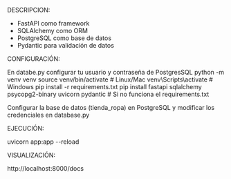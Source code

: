 DESCRIPCION:

- FastAPI como framework 
- SQLAlchemy como ORM
- PostgreSQL como base de datos
- Pydantic para validación de datos

CONFIGURACIÓN:

  En databe.py configurar tu usuario y contraseña de PostgresSQL
  python -m venv venv
  source venv/bin/activate  # Linux/Mac
  venv\Scripts\activate    # Windows
  pip install -r requirements.txt
  pip install fastapi sqlalchemy psycopg2-binary uvicorn pydantic # Si no funciona el requirements.txt

  Configurar la base de datos (tienda_ropa) en PostgreSQL y modificar los credenciales en database.py 

EJECUCIÓN:

  uvicorn app:app --reload

VISUALIZACIÓN:

http://localhost:8000/docs